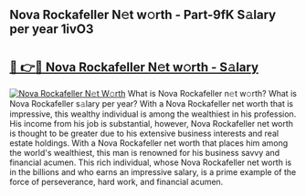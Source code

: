 ## Nova Rockafeller N𝚎t w𝚘rth - Part-9fK S𝚊lary per year 1ivO3

# <h2><a href="http://gc48mc4.nevu.top/?p=Nova+Rockafeller">🔗 👉🔴 Nova Rockafeller N𝚎t w𝚘rth - S𝚊lary</a></h2>

[![Nova Rockafeller N𝚎t W𝚘rth](https://i.imgur.com/Oavwk0R.jpeg)](http://gc48mc4.nevu.top/?p=Nova+Rockafeller)
What is Nova Rockafeller n𝚎t w𝚘rth? What is Nova Rockafeller s𝚊lary per year?
With a Nova Rockafeller net worth that is impressive, this wealthy individual is among the wealthiest in his profession. His income from his job is substantial, however, Nova Rockafeller net worth is thought to be greater due to his extensive business interests and real estate holdings. With a Nova Rockafeller net worth that places him among the world's wealthiest, this man is renowned for his business savvy and financial acumen. This rich individual, whose Nova Rockafeller net worth is in the billions and who earns an impressive salary, is a prime example of the force of perseverance, hard work, and financial acumen.
